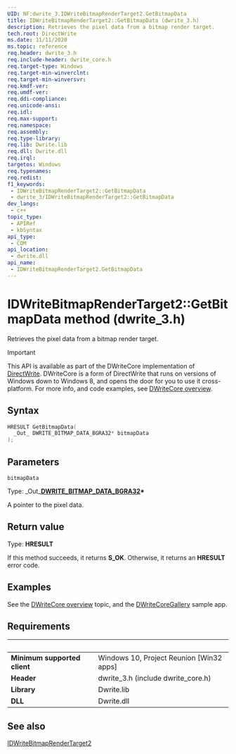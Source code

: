 ```yaml
---
UID: NF:dwrite_3.IDWriteBitmapRenderTarget2.GetBitmapData
title: IDWriteBitmapRenderTarget2::GetBitmapData (dwrite_3.h)
description: Retrieves the pixel data from a bitmap render target.
tech.root: DirectWrite
ms.date: 11/11/2020
ms.topic: reference
req.header: dwrite_3.h
req.include-header: dwrite_core.h
req.target-type: Windows
req.target-min-winverclnt: 
req.target-min-winversvr: 
req.kmdf-ver: 
req.umdf-ver: 
req.ddi-compliance: 
req.unicode-ansi: 
req.idl: 
req.max-support: 
req.namespace: 
req.assembly: 
req.type-library: 
req.lib: Dwrite.lib
req.dll: Dwrite.dll
req.irql: 
targetos: Windows
req.typenames: 
req.redist: 
f1_keywords:
 - IDWriteBitmapRenderTarget2::GetBitmapData
 - dwrite_3/IDWriteBitmapRenderTarget2::GetBitmapData
dev_langs:
 - c++
topic_type:
 - APIRef
 - kbSyntax
api_type:
 - COM
api_location:
 - dwrite.dll
api_name:
 - IDWriteBitmapRenderTarget2.GetBitmapData
---
```


# IDWriteBitmapRenderTarget2::GetBitmapData method (dwrite_3.h)

Retrieves the pixel data from a bitmap render target.

> [!IMPORTANT]
> This API is available as part of the DWriteCore implementation of [DirectWrite](../direct-write-portal.md). DWriteCore is a form of DirectWrite that runs on versions of Windows down to Windows 8, and opens the door for you to use it cross-platform. For more info, and code examples, see [DWriteCore overview](/windows/win32/directwrite/dwritecore-overview).

## Syntax

```cpp
HRESULT GetBitmapData(
  _Out_ DWRITE_BITMAP_DATA_BGRA32* bitmapData
);
```

## Parameters

`bitmapData`

Type: \_Out\_**[DWRITE_BITMAP_DATA_BGRA32](./ns-dwrite_3-dwrite_bitmap_data_bgra32.md)\***

A pointer to the pixel data.

## Return value

Type: <b>HRESULT</b>

If this method succeeds, it returns <b xmlns:loc="http://microsoft.com/wdcml/l10n">S_OK</b>. Otherwise, it returns an <b xmlns:loc="http://microsoft.com/wdcml/l10n">HRESULT</b> error code.

## Examples

See the [DWriteCore overview](/windows/win32/directwrite/dwritecore-overview) topic, and the [DWriteCoreGallery](https://github.com/microsoft/Project-Reunion-Samples/tree/main/DWriteCore/DWriteCoreGallery) sample app.

## Requirements
| &nbsp; | &nbsp; |
| ---- |:---- |
| **Minimum supported client** | Windows 10, Project Reunion [Win32 apps] |
| **Header** | dwrite_3.h (include dwrite_core.h) |
| **Library** | Dwrite.lib |
| **DLL** | Dwrite.dll |

## See also

[IDWriteBitmapRenderTarget2](/windows/win32/api/dwrite_1/nn-dwrite_3-idwritebitmaprendertarget2)
